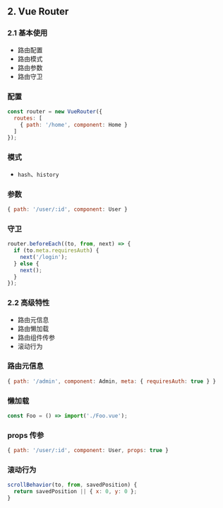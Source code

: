 ## 2. Vue Router

### 2.1 基本使用
- 路由配置
- 路由模式
- 路由参数
- 路由守卫
### 配置
```js
const router = new VueRouter({
  routes: [
    { path: '/home', component: Home }
  ]
});
```

### 模式
- `hash`、`history`

### 参数
```js
{ path: '/user/:id', component: User }
```

### 守卫
```js
router.beforeEach((to, from, next) => {
  if (to.meta.requiresAuth) {
    next('/login');
  } else {
    next();
  }
});
```

### 2.2 高级特性
- 路由元信息
- 路由懒加载
- 路由组件传参
- 滚动行为
### 路由元信息
```js
{ path: '/admin', component: Admin, meta: { requiresAuth: true } }
```

### 懒加载
```js
const Foo = () => import('./Foo.vue');
```

### props 传参
```js
{ path: '/user/:id', component: User, props: true }
```

### 滚动行为
```js
scrollBehavior(to, from, savedPosition) {
  return savedPosition || { x: 0, y: 0 };
}
```